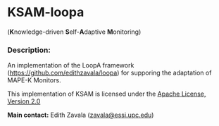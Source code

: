 # KSAM-loopa
(**K**nowledge-driven **S**elf-**A**daptive **M**onitoring)

### Description:
An implementation of the LoopA framework (https://github.com/edithzavala/loopa) for supporing the adaptation of MAPE-K Monitors.

This implementation of KSAM is licensed under the [Apache License, Version 2.0](http://www.apache.org/licenses/LICENSE-2.0)

**Main contact:** Edith Zavala (<zavala@essi.upc.edu>)
